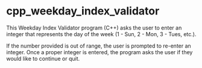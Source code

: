 # cpp_weekday_index_validator
This Weekday Index Validator program (C++) asks the user to enter an integer that represents the day of the week 
(1 - Sun, 2 - Mon, 3 - Tues, etc.). 

If the number provided is out of range, the user is prompted to re-enter an integer. Once a proper integer is entered, the program asks the user if they would like to continue or quit.
